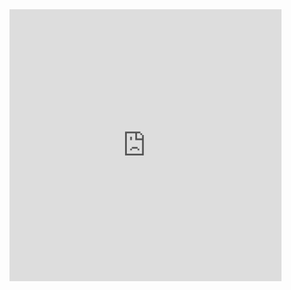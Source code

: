 <iframe src="https://giphy.com/embed/SvFocn0wNMx0iv2rYz" width="480" height="480" frameBorder="0" class="giphy-embed" 

<h1 align="center">Hi 👋, i am Jimmy-lee Daume</h1>
<h3 align="center">Junior Developer with a Focus on Cybersecurity Expertise</h3>

- 🔭 I’m currently working on **Ansible,Terraform-Piplines**

- 🌱 I’m currently learning **Javascript,Python**

- 👯 I’m looking to collaborate on **Developer Gains**

- 👨‍💻 All of my projects are available at [https://github.com/daumejimmy](https://github.com/daumejimmy)

- 💬 Ask me about **Daumejimmy@gmail.com**

- 📫 How to reach me **Daumejimmy@gmail.com**

<h3 align="left">Connect with me:</h3>
<p align="left">
<a href="https://linkedin.com/in/www.linkedin.com/in/jimmy-lee-daume-07a753198" target="blank"><img align="center" src="https://raw.githubusercontent.com/rahuldkjain/github-profile-readme-generator/master/src/images/icons/Social/linked-in-alt.svg" alt="www.linkedin.com/in/jimmy-lee-daume-07a753198" height="30" width="40" /></a>
</p>

<h3 align="left">Technologies:</h3>
<p align="left"> 
  <!-- Existing icons for technologies/tools -->
  <a href="https://aws.amazon.com" target="_blank" rel="noreferrer"> <img src="https://raw.githubusercontent.com/devicons/devicon/master/icons/amazonwebservices/amazonwebservices-original-wordmark.svg" alt="aws" width="40" height="40"/> </a>
  <a href="https://www.terraform.io/" target="_blank" rel="noreferrer"> <img src="https://www.vectorlogo.zone/logos/terraformio/terraformio-icon.svg" alt="terraform" width="40" height="40"/> </a>
  <a href="https://www.docker.com/" target="_blank" rel="noreferrer"> <img src="https://raw.githubusercontent.com/devicons/devicon/master/icons/docker/docker-original-wordmark.svg" alt="docker" width="40" height="40"/> </a>
  <a href="https://www.ansible.com/" target="_blank" rel="noreferrer"> <img src="https://www.vectorlogo.zone/logos/ansible/ansible-icon.svg" alt="ansible" width="40" height="40"/> </a>
  <a href="https://grafana.com" target="_blank" rel="noreferrer"> <img src="https://www.vectorlogo.zone/logos/grafana/grafana-icon.svg" alt="grafana" width="40" height="40"/> </a>
  <a href="https://prometheus.io/" target="_blank" rel="noreferrer"> <img src="https://www.vectorlogo.zone/logos/prometheusio/prometheusio-icon.svg" alt="prometheus" width="40" height="40"/> </a>
  <a href="https://www.jenkins.io" target="_blank" rel="noreferrer"> <img src="https://www.vectorlogo.zone/logos/jenkins/jenkins-icon.svg" alt="jenkins" width="40" height="40"/> </a>
  <!-- ... (other technologies/tools) ... -->

  <!-- New section for languages -->
  <h3 align="left">Languages:</h3>
  <p align="left">
    <img src="https://raw.githubusercontent.com/devicons/devicon/master/icons/python/python-original.svg" alt="python" width="40" height="40"/>
    <img src="https://www.vectorlogo.zone/logos/javascript/javascript-icon.svg" alt="javascript" width="40" height="40"/>
    <!-- ... (other languages) ... -->
    <img src="https://raw.githubusercontent.com/devicons/devicon/master/icons/html5/html5-original-wordmark.svg" alt="html5" width="40" height="40"/>
    <img src="https://raw.githubusercontent.com/devicons/devicon/master/icons/css3/css3-original-wordmark.svg" alt="css3" width="40" height="40"/>
  </p>
<!-- Language proficiency -->
  <h3 align="left">Language Proficiency:</h3>
  <p align="left">
    - German (Native)
    - English (A1)
    
  </p>
</p>
<h3 align="left">Professional Experience:</h3>

**Cloud Computing and DevOps Training Program**
*12-month full-time training program in Cloud Computing culminating in the certification exam for "IT Specialist in Cloud Computing and DevOps"*

### Contents:
- Fundamentals of Cloud Environment
- Linux Basics
- Networking & Security
- Python Programming
- Database Management
- AWS Fundamentals / Advanced AWS
- Agile Software Development (Scrum)
- Cloud Monitoring & Metrics
- Performance Measurement
- Infrastructure as Code (Terraform & Ansible)
- Infrastructure Automation
- Continuous Integration & Delivery
- Software Quality Assurance

This comprehensive training program equipped me with a diverse skill set, covering essential aspects of Cloud Computing and DevOps. It included hands-on experience with AWS, proficiency in infrastructure automation tools like Terraform and Ansible, and expertise in implementing Agile methodologies for software development. The program also emphasized cloud monitoring, metrics, and continuous integration, ensuring a well-rounded understanding of modern DevOps practices. The successful completion of the program was marked by achieving the "IT Specialist in Cloud Computing and DevOps" certification.

![giphy](https://github.com/Daumejimmy/Daumejimmy/assets/160715220/f65adb38-10b6-4e22-951c-0c41c6eb99e1)

